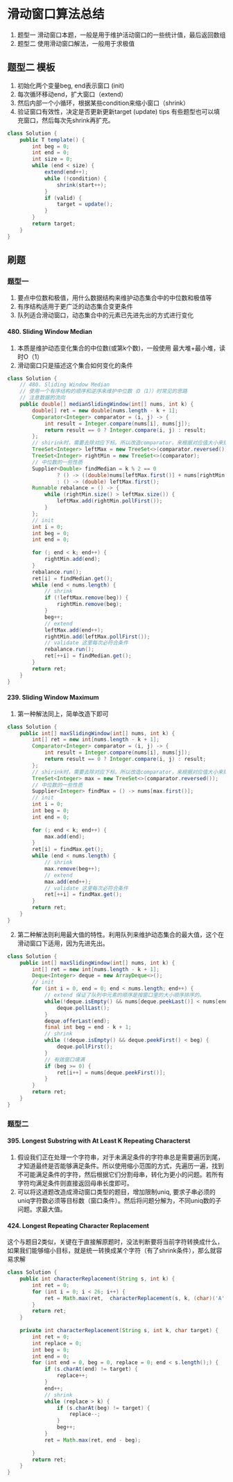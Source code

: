 # 滑动窗口算法总结
1. 题型一 滑动窗口本题，一般是用于维护活动窗口的一些统计值，最后返回数组
2. 题型二 使用滑动窗口解法，一般用于求极值


## 题型二 模板

1. 初始化两个变量beg, end表示窗口 (init)
2. 每次循环移动end，扩大窗口（extend）
3. 然后内部一个小循环，根据某些condition来缩小窗口（shrink）
4. 验证窗口有效性，决定是否更新更新target (update)
tips 有些题型也可以填充窗口，然后每次先shrink再扩充。
```Java
class Solution {
    public T template() {
        int beg = 0;
        int end = 0;
        int size = 0;
        while (end < size) {
            extend(end++);
            while (!condition) {
                shrink(start++);
            }
            if (valid) {
                target = update();
            }
        }
        return target;
    }
}
```
## 刷题
### 题型一 
1. 要点中位数和极值，用什么数据结构来维护动态集合中的中位数和极值等
2. 有序结构适用于更广泛的动态集合变更条件
3. 队列适合滑动窗口，动态集合中的元素已先进先出的方式进行变化
####  480. Sliding Window Median
1. 本质是维护动态变化集合的中位数(或第k个数)，一般使用 最大堆+最小堆，读时O（1）
2. 滑动窗口只是描述这个集合如何变化的条件
```Java
class Solution {
    // 480. Sliding Window Median
    // 使用一个有序结构的顺序和逆序来维护中位数（O（1））时常见的思路
    // 注意数据的流向
    public double[] medianSlidingWindow(int[] nums, int k) {
        double[] ret = new double[nums.length - k + 1];
        Comparator<Integer> comparator = (i, j) -> {
            int result = Integer.compare(nums[i], nums[j]);
            return result == 0 ? Integer.compare(i, j) : result;
        };
        // shirink时，需要去除对应下标。所以改造comparator，来根据对应值大小来排序
        TreeSet<Integer> leftMax = new TreeSet<>(comparator.reversed());
        TreeSet<Integer> rightMin = new TreeSet<>(comparator);
        // 中位数的一些性质
        Supplier<Double> findMedian = k % 2 == 0
                ? () -> ((double)nums[leftMax.first()] + nums[rightMin.first()]) / 2
                : () -> (double) leftMax.first();
        Runnable rebalance = () -> {
            while (rightMin.size() > leftMax.size()) {
                leftMax.add(rightMin.pollFirst());
            }
        };
        // init
        int i = 0;
        int beg = 0;
        int end = 0;
        
        for (; end < k; end++) {
            rightMin.add(end);
        }
        rebalance.run();
        ret[i] = findMedian.get();
        while (end < nums.length) {
            // shrink
            if (!leftMax.remove(beg)) {
                rightMin.remove(beg);
            }
            beg++;
            // extend
            leftMax.add(end++);
            rightMin.add(leftMax.pollFirst());
            // validate 这里每次必符合条件
            rebalance.run();
            ret[++i] = findMedian.get();
        }
        return ret;
    }
}
```
#### 239. Sliding Window Maximum
1. 第一种解法同上，简单改造下即可
```Java
class Solution {
    public int[] maxSlidingWindow(int[] nums, int k) {
        int[] ret = new int[nums.length - k + 1];
        Comparator<Integer> comparator = (i, j) -> {
            int result = Integer.compare(nums[i], nums[j]);
            return result == 0 ? Integer.compare(i, j) : result;
        };
        // shirink时，需要去除对应下标。所以改造comparator，来根据对应值大小来排序
        TreeSet<Integer> max = new TreeSet<>(comparator.reversed());
        // 中位数的一些性质
        Supplier<Integer> findMax = () -> nums[max.first()];
        // init
        int i = 0;
        int beg = 0;
        int end = 0;
        
        for (; end < k; end++) {
            max.add(end);
        }
        ret[i] = findMax.get();
        while (end < nums.length) {
            // shrink
            max.remove(beg++);
            // extend
            max.add(end++);
            // validate 这里每次必符合条件
            ret[++i] = findMax.get();
        }
        return ret;
    }
}
```
2. 第二种解法则利用最大值的特性。利用队列来维护动态集合的最大值，这个在滑动窗口下适用，因为先进先出。
```Java
class Solution {
    public int[] maxSlidingWindow(int[] nums, int k) {
        int[] ret = new int[nums.length - k + 1];
        Deque<Integer> deque = new ArrayDeque<>();
        // init
        for (int i = 0, end = 0; end < nums.length; end++) {
            // extend 保证了队列中元素的顺序是按窗口里的大小顺序排序的。
            while(!deque.isEmpty() && nums[deque.peekLast()] < nums[end]) {
                deque.pollLast();
            }
            deque.offerLast(end);
            final int beg = end - k + 1;
            // shrink
            while (!deque.isEmpty() && deque.peekFirst() < beg) {
                deque.pollFirst();
            }
            // 有效窗口填满
            if (beg >= 0) {
                ret[i++] = nums[deque.peekFirst()];
            }
        }
        return ret;
    }
}
```
### 题型二
#### 395. Longest Substring with At Least K Repeating Characterst
1. 假设我们正在处理一个字符串，对于未满足条件的字符串总是需要遍历到尾，才知道最终是否能够满足条件。所以使用缩小范围的方式，先遍历一遍，找到不可能满足条件的字符，然后根据它们分割母串，转化为更小的问题。若所有字符均满足条件则直接返回母串长度即可。
2. 可以将这道题改造成滑动窗口类型的题目，增加限制uniq, 要求子串必须的uniq字符数必须等目标数（窗口条件）。然后将问题分解为，不同uniq数的子问题。求最大值。

#### 424. Longest Repeating Character Replacement
这个与题目2类似，关键在于直接解原题时，没法判断要将当前字符转换成什么，
如果我们能够缩小目标，就是统一转换成某个字符（有了shrink条件），那么就容易求解
```Java
class Solution {
    public int characterReplacement(String s, int k) {
        int ret = 0;
        for (int i = 0; i < 26; i++) {
            ret = Math.max(ret,  characterReplacement(s, k, (char)('A' + i)));
        }
        return ret;
    }
    
    private int characterReplacement(String s, int k, char target) {
        int ret = 0;
        int replace = 0;
        int beg = 0;
        int end = 0;
        for (int end = 0, beg = 0, replace = 0; end < s.length();) {
            if (s.charAt(end) != target) {
                replace++;
            }
            end++;
            // shrink
            while (replace > k) {
                if (s.charAt(beg) != target) {
                    replace--;
                }
                beg++;
            }
            ret = Math.max(ret, end - beg);
 
        }
        return ret;
    }
}
```